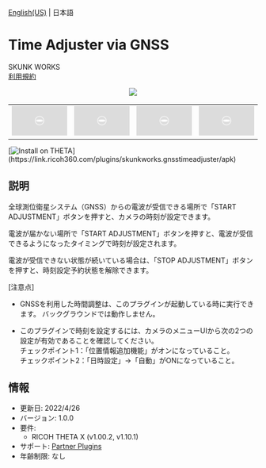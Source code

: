 [English(US)](README.md) | 日本語

# Time Adjuster via GNSS

SKUNK WORKS  
[利用規約](https://www.ricoh360.com/ja/terms/plugins/)

<div align="center"><img src="./1.png"><table><tr><td><img src="./2.png"></td><td><img src="./3.png"></td><td><img src="./4.png"></td><td><img src="./5.png"></td></tr></table></div>

[![Install on THETA](https://assets.ricoh360.com/image/upload/v1/front/theta/install-button.svg?)](https://link.ricoh360.com/plugins/skunkworks.gnsstimeadjuster/apk)

## 説明

<div id="plugin-description">

全球測位衛星システム（GNSS）からの電波が受信できる場所で「START ADJUSTMENT」ボタンを押すと、カメラの時刻が設定できます。  
  
電波が届かない場所で「START ADJUSTMENT」ボタンを押すと、電波が受信できるようになったタイミングで時刻が設定されます。  
  
電波が受信できない状態が続いている場合は、「STOP ADJUSTMENT」ボタンを押すと、時刻設定予約状態を解除できます。  
  

[注意点]  
  
- GNSSを利用した時間調整は、このプラグインが起動している時に実行できます。 バックグラウンドでは動作しません。

- このプラグインで時刻を設定するには、カメラのメニューUIから次の2つの設定が有効であることを確認してください。  
チェックポイント1：「位置情報追加機能」がオンになっていること。  
チェックポイント2：「日時設定」→「自動」がONになっていること。   

</div>

## 情報

- 更新日: 2022/4/26
- バージョン: 1.0.0
- 要件:
  - RICOH THETA X (v1.00.2, v1.10.1)
- サポート: [Partner Plugins](https://github.com/theta-skunkworks/theta-plugin-time-adjuster-via-gnss)
- 年齢制限: なし
